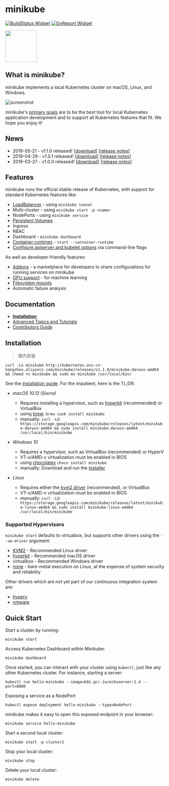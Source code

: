 # minikube

[![BuildStatus Widget]][BuildStatus Result]
[![GoReport Widget]][GoReport Status]

[BuildStatus Result]: https://travis-ci.org/kubernetes/minikube
[BuildStatus Widget]: https://travis-ci.org/kubernetes/minikube.svg?branch=master

[GoReport Status]: https://goreportcard.com/report/github.com/kubernetes/minikube
[GoReport Widget]: https://goreportcard.com/badge/github.com/kubernetes/minikube

<img src="https://github.com/kubernetes/minikube/raw/master/images/logo/logo.png" width="100">

## What is minikube?

minikube implements a local Kubernetes cluster on macOS, Linux, and Windows.

![screenshot](/images/start.jpg)

minikube's [primary goals](https://github.com/kubernetes/minikube/blob/master/docs/contributors/principles.md) are to be the best tool for local Kubernetes application development and to support all Kubernetes features that fit. We hope you enjoy it!

## News

* 2019-05-21 - v1.1.0 released! [[download](https://github.com/kubernetes/minikube/releases/tag/v1.1.0)] [[release notes](https://github.com/kubernetes/minikube/blob/master/CHANGELOG.md#version-110---2019-05-21)]
* 2019-04-29 - v1.0.1 released! [[download](https://github.com/kubernetes/minikube/releases/tag/v1.0.1)] [[release notes](https://github.com/kubernetes/minikube/blob/master/CHANGELOG.md#version-101---2019-04-29)]
* 2019-03-27 - v1.0.0 released! [[download](https://github.com/kubernetes/minikube/releases/tag/v1.0.0)] [[release notes](https://github.com/kubernetes/minikube/blob/master/CHANGELOG.md#version-1000---2019-03-27)]

## Features

minikube runs the official stable release of Kubernetes, with support for standard Kubernetes features like:

* [LoadBalancer](https://github.com/kubernetes/minikube/blob/master/docs/tunnel.md) - using `minikube tunnel`
* Multi-cluster - using `minikube start -p <name>`
* NodePorts - using `minikube service`
* [Persistent Volumes](https://github.com/kubernetes/minikube/blob/master/docs/persistent_volumes.md)
* Ingress
* RBAC
* Dashboard - `minikube dashboard`
* [Container runtimes](https://github.com/kubernetes/minikube/blob/master/docs/alternative_runtimes.md) - `start --container-runtime`
* [Configure apiserver and kubelet options](https://github.com/kubernetes/minikube/blob/master/docs/configuring_kubernetes.md) via command-line flags

As well as developer-friendly features:

* [Addons](https://github.com/kubernetes/minikube/blob/master/docs/addons.md) - a marketplace for developers to share configurations for running services on minikube
* [GPU support](https://github.com/kubernetes/minikube/blob/master/docs/gpu.md) - for machine learning
* [Filesystem mounts](https://github.com/kubernetes/minikube/blob/master/docs/host_folder_mount.md)
* Automatic failure analysis

## Documentation

* [**Installation**](https://kubernetes.io/docs/tasks/tools/install-minikube/)
* [Advanced Topics and Tutorials](https://github.com/kubernetes/minikube/blob/master/docs/README.md)
* [Contributors Guide](https://github.com/kubernetes/minikube/blob/master/docs/contributors/README.md)


## Installation

> 墙内安装

```
curl -Lo minikube http://kubernetes.oss-cn-hangzhou.aliyuncs.com/minikube/releases/v1.1.0/minikube-darwin-amd64 && chmod +x minikube && sudo mv minikube /usr/local/bin/
```

See the [installation guide](https://kubernetes.io/docs/tasks/tools/install-minikube/). For the impatient, here is the TL;DR:

* *macOS 10.12 (Sierra)*
  * Requires installing a hypervisor, such as [hyperkit](https://github.com/kubernetes/minikube/blob/master/docs/drivers.md#hyperkit-driver) (recommended) or VirtualBox
  * using [brew](https://brew.sh/): `brew cask install minikube`
  * manually: `curl -LO https://storage.googleapis.com/minikube/releases/latest/minikube-darwin-amd64 && sudo install minikube-darwin-amd64 /usr/local/bin/minikube`

* *Windows 10*
  * Requires a hypervisor, such as VirtualBox (recommended) or HyperV
  * VT-x/AMD-v virtualization must be enabled in BIOS
  * using [chocolatey](https://chocolatey.org/) `choco install minikube`
  * manually: Download and run the [installer](https://storage.googleapis.com/minikube/releases/latest/minikube-installer.exe)

* *Linux*
  * Requires either the [kvm2 driver](https://github.com/kubernetes/minikube/blob/master/docs/drivers.md#kvm2-driver) (recommended), or VirtualBox
  * VT-x/AMD-v virtualization must be enabled in BIOS
  * manually:  `curl -LO https://storage.googleapis.com/minikube/releases/latest/minikube-linux-amd64 && sudo install minikube-linux-amd64 /usr/local/bin/minikube`

### Supported Hypervisors

`minikube start` defaults to virtualbox, but supports other drivers using the `--vm-driver` argument:

* [KVM2](https://github.com/kubernetes/minikube/blob/master/docs/drivers.md#kvm2-driver) - Recommended Linux driver
* [hyperkit](https://github.com/kubernetes/minikube/blob/master/docs/drivers.md#hyperkit-driver) - Recommended macOS driver
* virtualbox - Recommended Windows driver
* [none](https://github.com/kubernetes/minikube/blob/master/docs/vmdriver-none.md) - bare-metal execution on Linux, at the expense of system security and reliability

Other drivers which are not yet part of our continuous integration system are:

* [hyperv](https://github.com/kubernetes/minikube/blob/master/docs/drivers.md#hyperV-driver)
* [vmware](https://github.com/kubernetes/minikube/blob/master/docs/drivers.md#vmware-unified-driver)

## Quick Start

Start a cluster by running:

`minikube start`

Access Kubernetes Dashboard within Minikube:

`minikube dashboard`

Once started, you can interact with your cluster using `kubectl`, just like any other Kubernetes cluster. For instance, starting a server:

`kubectl run hello-minikube --image=k8s.gcr.io/echoserver:1.4 --port=8080`

Exposing a service as a NodePort

`kubectl expose deployment hello-minikube --type=NodePort`

minikube makes it easy to open this exposed endpoint in your browser:

`minikube service hello-minikube`

Start a second local cluster:

`minikube start -p cluster2`

Stop your local cluster:

`minikube stop`

Delete your local cluster:

`minikube delete`

